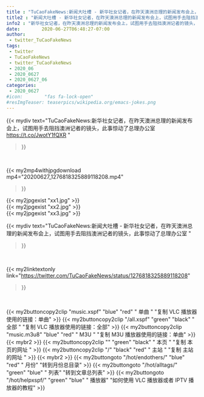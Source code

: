 ```yaml
---
title : "TuCaoFakeNews:新闻大吐槽 - 新华社女记者，在昨天澳洲总理的新闻发布会上，试图用手去阻挡澳洲记者的镜头，此事惊动了总理办公室 "
title2 : "新闻大吐槽 - 新华社女记者，在昨天澳洲总理的新闻发布会上，试图用手去阻挡澳洲记者的镜头，此事惊动了总理办公室 "
info2 : "新华社女记者，在昨天澳洲总理的新闻发布会上，试图用手去阻挡澳洲记者的镜头，此事惊动了总理办公室  https://t.co/JwotY1fQXR "
date:        2020-06-27T06:48:27-07:00
author:
 - twitter_TuCaoFakeNews
tags:
 - twitter
 - TuCaoFakeNews
 - twitter_TuCaoFakeNews
 - 2020_06
 - 2020_0627
 - 2020_0627_06
categories:
 - 2020_0627
#icon:        "fas fa-lock-open"
#resImgTeaser: teaserpics/wikipedia.org/emacs-jokes.png
---
```


{{< mydiv text="TuCaoFakeNews:新华社女记者，在昨天澳洲总理的新闻发布会上，试图用手去阻挡澳洲记者的镜头，此事惊动了总理办公室  https://t.co/JwotY1fQXR "
>}}
<br>


{{< my2mp4withjpgdownload mp4="20200627_1276818325889118208.mp4"
>}}

{{< my2jpgexist "xx1.jpg" >}}<br>
{{< my2jpgexist "xx2.jpg" >}}<br>
{{< my2jpgexist "xx3.jpg" >}}<br>



{{< mydiv text="TuCaoFakeNews:新闻大吐槽 - 新华社女记者，在昨天澳洲总理的新闻发布会上，试图用手去阻挡澳洲记者的镜头，此事惊动了总理办公室 "
>}}
<br>

{{< my2linktextonly link="https://twitter.com/TuCaoFakeNews/status/1276818325889118208"
>}}


<br>

{{< my2buttoncopy2clip "music.xspf"        "blue"   "red"    " 单曲 "  "复制 VLC 播放器使用的链接：单曲" >}} {{< my2buttoncopy2clip "/all.xspf"         "green"  "black"  " 全部 "  "复制 VLC 播放器使用的链接：全部" >}} {{< my2buttoncopy2clip "music.m3u8"        "blue"   "red"    " M3U  "    "复制 M3U 播放器使用的链接：单曲" >}} {{< mybr2 >}} {{< my2buttoncopy2clip ""                  "green"  "black"  " 本页 "    "复制 本页的网址 " >}} {{< my2buttoncopy2clip "/"                 "black"  "red"    " 主站 "    "复制 主站的网址 " >}} {{< mybr2 >}} {{< my2buttongoto      "/hot/endothers/"   "blue"   "red"    " 月份"   "转到月份总目录" >}} {{< my2buttongoto      "/hot/alltags/"     "green"  "blue"   " 列表"   "转到文章总列表" >}} {{< my2buttongoto      "/hot/helpxspf/"    "green"  "blue"   " 播放器" "如何使用 VLC 播放器或者 IPTV 播放器的教程" >}} 
